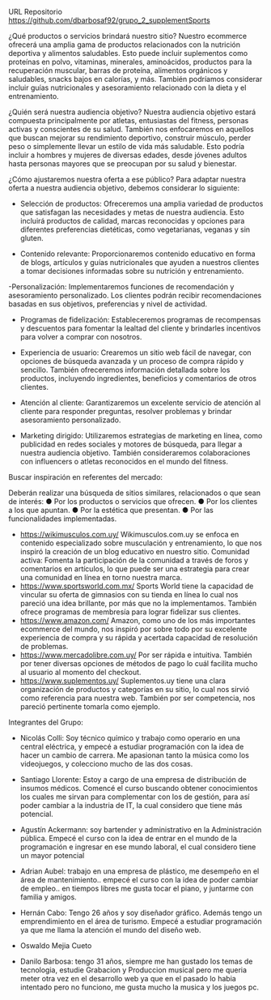 URL Repositorio
https://github.com/dbarbosaf92/grupo_2_supplementSports

¿Qué productos o servicios brindará nuestro sitio?
Nuestro ecommerce ofrecerá una amplia gama de productos relacionados con la nutrición deportiva y alimentos saludables. Esto puede incluir suplementos como proteínas en polvo, vitaminas, minerales, aminoácidos, productos para la recuperación muscular, barras de proteína, alimentos orgánicos y saludables, snacks bajos en calorías, y más. También podríamos considerar incluir guías nutricionales y asesoramiento relacionado con la dieta y el entrenamiento.

¿Quién será nuestra audiencia objetivo?
Nuestra audiencia objetivo estará compuesta principalmente por atletas, entusiastas del fitness, personas activas y conscientes de su salud. También nos enfocaremos en aquellos que buscan mejorar su rendimiento deportivo, construir músculo, perder peso o simplemente llevar un estilo de vida más saludable. Esto podría incluir a hombres y mujeres de diversas edades, desde jóvenes adultos hasta personas mayores que se preocupan por su salud y bienestar.

¿Cómo ajustaremos nuestra oferta a ese público?
Para adaptar nuestra oferta a nuestra audiencia objetivo, debemos considerar lo siguiente:

- Selección de productos: Ofreceremos una amplia variedad de productos que satisfagan las necesidades y metas de nuestra audiencia. Esto incluirá productos de calidad, marcas reconocidas y opciones para diferentes preferencias dietéticas, como vegetarianas, veganas y sin gluten.

- Contenido relevante: Proporcionaremos contenido educativo en forma de blogs, artículos y guías nutricionales que ayuden a nuestros clientes a tomar decisiones informadas sobre su nutrición y entrenamiento.

-Personalización: Implementaremos funciones de recomendación y asesoramiento personalizado. Los clientes podrán recibir recomendaciones basadas en sus objetivos, preferencias y nivel de actividad.

- Programas de fidelización: Estableceremos programas de recompensas y descuentos para fomentar la lealtad del cliente y brindarles incentivos para volver a comprar con nosotros.

- Experiencia de usuario: Crearemos un sitio web fácil de navegar, con opciones de búsqueda avanzada y un proceso de compra rápido y sencillo. También ofreceremos información detallada sobre los productos, incluyendo ingredientes, beneficios y comentarios de otros clientes.

- Atención al cliente: Garantizaremos un excelente servicio de atención al cliente para responder preguntas, resolver problemas y brindar asesoramiento personalizado.

- Marketing dirigido: Utilizaremos estrategias de marketing en línea, como publicidad en redes sociales y motores de búsqueda, para llegar a nuestra audiencia objetivo. También consideraremos colaboraciones con influencers o atletas reconocidos en el mundo del fitness.


Buscar inspiración en referentes del mercado:

Deberán realizar una búsqueda de sitios similares, relacionados o que sean de interés:
● Por los productos o servicios que ofrecen.
● Por los clientes a los que apuntan.
● Por la estética que presentan.
● Por las funcionalidades implementadas.

- https://wikimusculos.com.uy/
Wikimusculos.com.uy se enfoca en contenido especializado sobre musculación y entrenamiento, lo que nos inspiró la creación de un blog educativo en nuestro sitio.
Comunidad activa: Fomenta la participación de la comunidad a través de foros y comentarios en artículos, lo que puede ser una estrategia para crear una comunidad en línea en torno nuestra marca.
- https://www.sportsworld.com.mx/
Sports World tiene la capacidad de vincular su oferta de gimnasios con su tienda en línea lo cual nos pareció una idea brillante, por más que no la implementamos.
También ofrece programas de membresía para  lograr fidelizar sus clientes.
- https://www.amazon.com/
Amazon, como uno de los más importantes ecommerce del mundo, nos inspiró por sobre todo por su excelente experiencia de compra y su  rápida y acertada capacidad de resolución de problemas. 
- https://www.mercadolibre.com.uy/
 Por ser rápida e intuitiva. También por tener diversas opciones de métodos de pago lo cuál facilita mucho al usuario al momento del checkout.
- https://www.suplementos.uy/
Suplementos.uy tiene una clara organización de productos y categorías en su sitio, lo cual nos sirvió como referencia para nuestra web. También por ser competencia, nos pareció pertinente tomarla como ejemplo.

Integrantes del Grupo:

- Nicolás Colli: Soy técnico químico y trabajo como operario en una central eléctrica, y empecé a estudiar programación con la idea de hacer un cambio de carrera. Me apasionan tanto la música como los videojuegos, y colecciono mucho de las dos cosas.

- Santiago Llorente: Estoy a cargo de una empresa de distribución de insumos médicos. Comencé el curso buscando obtener conocimientos los cuales me sirvan para complementar con los de gestión, para así poder cambiar a la industria de IT, la cual considero que tiene más potencial.

- Agustín Ackermann: soy bartender y administrativo en la Administración pública. Empecé el curso con la idea de entrar en el mundo de la programación e ingresar en ese mundo laboral, el cual considero tiene un mayor potencial

- Adrian Aubel: trabajo en una empresa de plástico, me desempeño en el área de mantenimiento.. empecé el curso con la idea de poder cambiar de empleo.. en tiempos libres me gusta tocar el piano, y juntarme con familia y amigos.

- Hernán Cabo: Tengo 26 años y soy diseñador gráfico. Además tengo un emprendimiento en el área de turismo. Empecé a estudiar programación ya que me llama la atención el mundo del diseño web.

- Oswaldo Mejia Cueto

- Danilo Barbosa: tengo 31 años, siempre me han gustado los temas de tecnologia, estudie Grabacion y Produccion musical pero me queria meter otra vez en el desarrollo web ya que en el pasado lo habia intentado pero no funciono, me gusta mucho la musica y los juegos pc.








